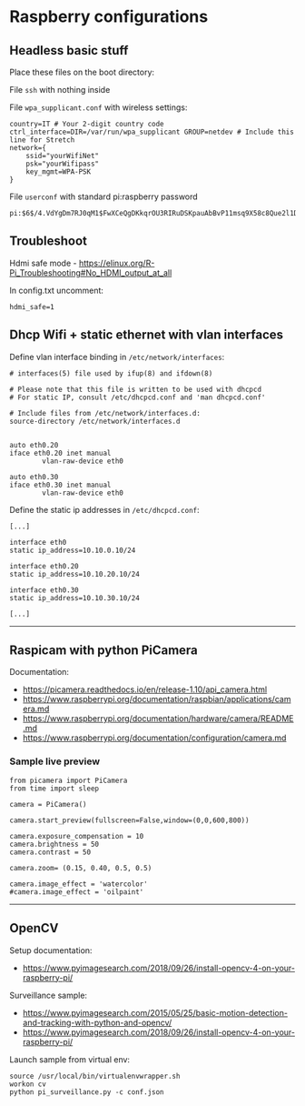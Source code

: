 # Raspberry configurations


## Headless basic stuff
Place these files on the boot directory:

File `ssh` with nothing inside

File `wpa_supplicant.conf` with wireless settings:
```
country=IT # Your 2-digit country code
ctrl_interface=DIR=/var/run/wpa_supplicant GROUP=netdev # Include this line for Stretch
network={
    ssid="yourWifiNet"
    psk="yourWifipass"
    key_mgmt=WPA-PSK
}
```

File `userconf` with standard pi:raspberry password
```
pi:$6$/4.VdYgDm7RJ0qM1$FwXCeQgDKkqrOU3RIRuDSKpauAbBvP11msq9X58c8Que2l1Dwq3vdJMgiZlQSbEXGaY5esVHGBNbCxKLVNqZW1
```


## Troubleshoot 

Hdmi safe mode - https://elinux.org/R-Pi_Troubleshooting#No_HDMI_output_at_all

In config.txt uncomment:
```
hdmi_safe=1
```

## Dhcp Wifi + static ethernet with vlan interfaces

Define vlan interface binding in `/etc/network/interfaces`:
```
# interfaces(5) file used by ifup(8) and ifdown(8)

# Please note that this file is written to be used with dhcpcd
# For static IP, consult /etc/dhcpcd.conf and 'man dhcpcd.conf'

# Include files from /etc/network/interfaces.d:
source-directory /etc/network/interfaces.d


auto eth0.20
iface eth0.20 inet manual
        vlan-raw-device eth0

auto eth0.30
iface eth0.30 inet manual
        vlan-raw-device eth0
```

Define the static ip addresses in `/etc/dhcpcd.conf`:

```
[...]

interface eth0
static ip_address=10.10.0.10/24

interface eth0.20
static ip_address=10.10.20.10/24

interface eth0.30
static ip_address=10.10.30.10/24

[...]
```

---

## Raspicam with python PiCamera

Documentation: 
- https://picamera.readthedocs.io/en/release-1.10/api_camera.html
- https://www.raspberrypi.org/documentation/raspbian/applications/camera.md
- https://www.raspberrypi.org/documentation/hardware/camera/README.md
- https://www.raspberrypi.org/documentation/configuration/camera.md


### Sample live preview 

```
from picamera import PiCamera
from time import sleep

camera = PiCamera()

camera.start_preview(fullscreen=False,window=(0,0,600,800))

camera.exposure_compensation = 10
camera.brightness = 50
camera.contrast = 50

camera.zoom= (0.15, 0.40, 0.5, 0.5)

camera.image_effect = 'watercolor'
#camera.image_effect = 'oilpaint'
```

---

## OpenCV

Setup documentation:
- https://www.pyimagesearch.com/2018/09/26/install-opencv-4-on-your-raspberry-pi/

Surveillance sample:
- https://www.pyimagesearch.com/2015/05/25/basic-motion-detection-and-tracking-with-python-and-opencv/
- https://www.pyimagesearch.com/2018/09/26/install-opencv-4-on-your-raspberry-pi/

Launch sample from virtual env:
```
source /usr/local/bin/virtualenvwrapper.sh
workon cv
python pi_surveillance.py -c conf.json
```

